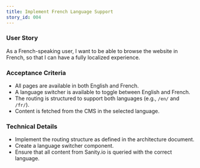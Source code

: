 ```yaml
---
title: Implement French Language Support
story_id: 004
---
```


### User Story

As a French-speaking user, I want to be able to browse the website in French, so that I can have a fully localized experience.

### Acceptance Criteria

- All pages are available in both English and French.
- A language switcher is available to toggle between English and French.
- The routing is structured to support both languages (e.g., `/en/` and `/fr/`).
- Content is fetched from the CMS in the selected language.

### Technical Details

- Implement the routing structure as defined in the architecture document.
- Create a language switcher component.
- Ensure that all content from Sanity.io is queried with the correct language.
